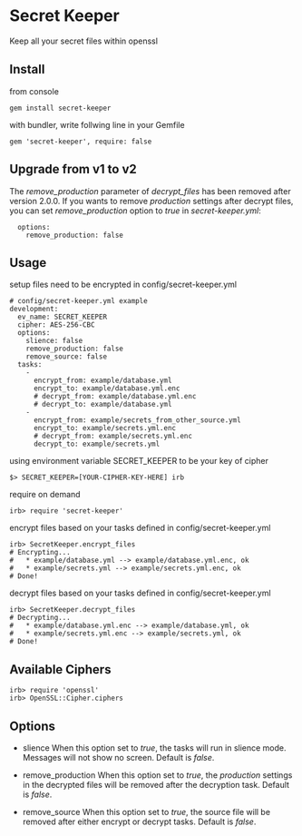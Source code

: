 # Secret Keeper

Keep all your secret files within openssl

## Install

from console

    gem install secret-keeper

with bundler, write follwing line in your Gemfile

    gem 'secret-keeper', require: false

## Upgrade from v1 to v2

The *remove_production* parameter of *decrypt_files* has been removed after version 2.0.0.
If you wants to remove *production* settings after decrypt files, you can set *remove_production* option to *true* in *secret-keeper.yml*:

```
  options:
    remove_production: false
```

## Usage
setup files need to be encrypted in config/secret-keeper.yml

    # config/secret-keeper.yml example
    development:
      ev_name: SECRET_KEEPER
      cipher: AES-256-CBC
      options:
        slience: false
        remove_production: false
        remove_source: false
      tasks:
        -
          encrypt_from: example/database.yml
          encrypt_to: example/database.yml.enc
          # decrypt_from: example/database.yml.enc
          # decrypt_to: example/database.yml
        -
          encrypt_from: example/secrets_from_other_source.yml
          encrypt_to: example/secrets.yml.enc
          # decrypt_from: example/secrets.yml.enc
          decrypt_to: example/secrets.yml

using environment variable SECRET_KEEPER to be your key of cipher

    $> SECRET_KEEPER=[YOUR-CIPHER-KEY-HERE] irb

require on demand

    irb> require 'secret-keeper'

encrypt files based on your tasks defined in config/secret-keeper.yml

    irb> SecretKeeper.encrypt_files
    # Encrypting...
    #   * example/database.yml --> example/database.yml.enc, ok
    #   * example/secrets.yml --> example/secrets.yml.enc, ok
    # Done!

decrypt files based on your tasks defined in config/secret-keeper.yml

    irb> SecretKeeper.decrypt_files
    # Decrypting...
    #   * example/database.yml.enc --> example/database.yml, ok
    #   * example/secrets.yml.enc --> example/secrets.yml, ok
    # Done!

## Available Ciphers

    irb> require 'openssl'
    irb> OpenSSL::Cipher.ciphers

## Options

* slience
When this option set to *true*, the tasks will run in slience mode. Messages will not show no screen. Default is *false*.

* remove_production
When this option set to *true*, the *production* settings in the decrypted files will be removed after the decryption task. Default is *false*.

* remove_source
When this option set to *true*, the source file will be removed after either encrypt or decrypt tasks. Default is *false*.
